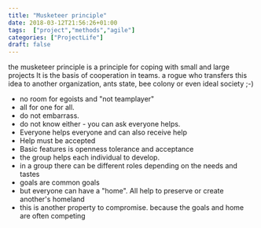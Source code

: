 ```yaml
---
title: "Musketeer principle"
date: 2018-03-12T21:56:26+01:00
tags:  ["project","methods","agile"]
categories: ["ProjectLife"]
draft: false
---
```

the musketeer principle is a principle for coping with small and large projects
It is the basis of cooperation in teams.
a rogue who transfers this idea to another organization, ants state, bee colony or even ideal society ;-)

- no room for egoists and "not teamplayer"
- all for one for all.
- do not embarrass.
- do not know either - you can ask everyone helps.
- Everyone helps everyone and can also receive help
- Help must be accepted
- Basic features is openness tolerance and acceptance
- the group helps each individual to develop.
- in a group there can be different roles depending on the needs and tastes
- goals are common goals
- but everyone can have a "home". All help to preserve or create another's homeland
- this is another property to compromise. because the goals and home are often competing
